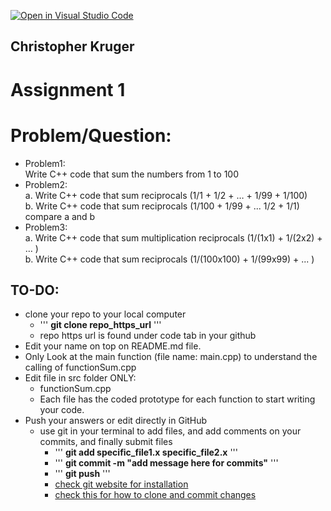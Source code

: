 [![Open in Visual Studio Code](https://classroom.github.com/assets/open-in-vscode-c66648af7eb3fe8bc4f294546bfd86ef473780cde1dea487d3c4ff354943c9ae.svg)](https://classroom.github.com/online_ide?assignment_repo_id=8358523&assignment_repo_type=AssignmentRepo)
## Christopher Kruger

# Assignment 1


# Problem/Question:
 - Problem1: \
    Write C++ code that sum the numbers from 1 to 100
 - Problem2: \
    a. Write C++ code that sum reciprocals (1/1 + 1/2 + … + 1/99 + 1/100)\
    b. Write C++ code that sum reciprocals (1/100 + 1/99 + ... 1/2 + 1/1)\
    compare a and b
 - Problem3: \
    a. Write C++ code that sum multiplication reciprocals (1/(1x1) + 1/(2x2) + … ) \
    b. Write C++ code that sum reciprocals (1/(100x100) + 1/(99x99) + ... )

## TO-DO:
  - clone your repo to your local computer
    - ''' <b>git clone repo_https_url</b> '''
    - repo https url is found under code tab in your github
  - Edit your name on top on README.md file.
  - Only Look at the main function (file name: main.cpp) to understand the calling of functionSum.cpp
  - Edit file in src folder ONLY:
    - functionSum.cpp
    - Each file has the coded prototype for each function to start writing your code.
  - Push your answers or edit directly in GitHub
    - use git in your terminal to add files, and add comments on your commits, and finally submit files
      - ''' <b>git add specific_file1.x specific_file2.x</b> '''
      - ''' <b>git commit -m "add message here for commits"</b> '''
      - ''' <b>git push</b> ''' 
      - [check git website for installation](https://git-scm.com/book/en/v2/Getting-Started-Installing-Git)
      - [check this for how to clone and commit changes](https://www.earthdatascience.org/workshops/intro-version-control-git/basic-git-commands/)
    
      
    
